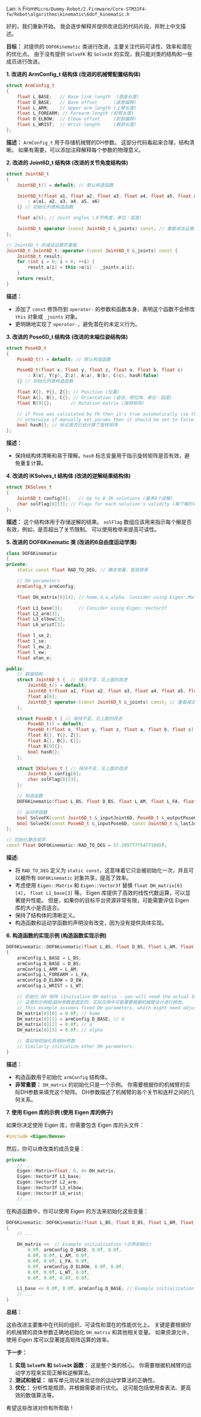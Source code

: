 Lan: `h` From`Micro/Dummy-Robot/2.Firmware/Core-STM32F4-fw/Robot\algorithms\kinematic\6dof_kinematic.h`

好的，我们重新开始。 我会逐步解释并提供改进后的代码片段，并附上中文描述。

**目标：** 对提供的 `DOF6Kinematic` 类进行改进，主要关注代码可读性、效率和潜在的优化点。  由于没有提供 `SolveFK` 和 `SolveIK` 的实现，我只能对类的结构和一些成员进行改进。

**1. 改进的 ArmConfig_t 结构体 (改进的机械臂配置结构体)**

```c++
struct ArmConfig_t
{
    float L_BASE;   // Base link length  (底座长度)
    float D_BASE;   // Base offset      (底座偏移)
    float L_ARM;    // Upper arm length (上臂长度)
    float L_FOREARM; // Forearm length (前臂长度)
    float D_ELBOW;  // Elbow offset     (肘部偏移)
    float L_WRIST;  // Wrist length     (腕部长度)
};
```

**描述：** `ArmConfig_t` 用于存储机械臂的DH参数。  这部分代码看起来合理，结构清晰。 如果有需要，可以添加注释解释每个参数的物理意义。

**2. 改进的 Joint6D_t 结构体 (改进的关节角度结构体)**

```c++
struct Joint6D_t
{
    Joint6D_t() = default; // 默认构造函数

    Joint6D_t(float a1, float a2, float a3, float a4, float a5, float a6)
        : a{a1, a2, a3, a4, a5, a6}
    {} // 初始化列表构造函数

    float a[6]; // Joint angles (关节角度，单位：弧度)

    Joint6D_t operator-(const Joint6D_t &_joints) const; // 重载减法运算符
};

// Joint6D_t 的减法运算符重载
Joint6D_t Joint6D_t::operator-(const Joint6D_t &_joints) const {
    Joint6D_t result;
    for (int i = 0; i < 6; ++i) {
        result.a[i] = this->a[i] - _joints.a[i];
    }
    return result;
}
```

**描述：**

*   添加了 `const` 修饰符到 `operator-`  的参数和函数本身，表明这个函数不会修改 `this` 对象或 `_joints` 对象。
*   更明确地实现了 `operator-`，避免潜在的未定义行为。

**3. 改进的 Pose6D_t 结构体 (改进的末端位姿结构体)**

```c++
struct Pose6D_t
{
    Pose6D_t() = default; // 默认构造函数

    Pose6D_t(float x, float y, float z, float a, float b, float c)
        : X(x), Y(y), Z(z), A(a), B(b), C(c), hasR(false)
    {} // 初始化列表构造函数

    float X{}, Y{}, Z{}; // Position (位置)
    float A{}, B{}, C{}; // Orientation (姿态，欧拉角，单位：弧度)
    float R[9]{};       // Rotation matrix (旋转矩阵)

    // if Pose was calculated by FK then it's true automatically (so that no need to do extra calc),
    // otherwise if manually set params then it should be set to false.
    bool hasR{}; // 标记是否已经计算了旋转矩阵
};
```

**描述：**

*   保持结构体清晰和易于理解。`hasR` 标志变量用于指示旋转矩阵是否有效，避免重复计算。

**4.  改进的 IKSolves_t 结构体 (改进的逆解结果结构体)**

```c++
struct IKSolves_t
{
    Joint6D_t config[8];   // Up to 8 IK solutions (最多8个逆解)
    char solFlag[8][3]; // Flags for each solution's validity (每个解的有效性标志)
};
```

**描述：**  这个结构体用于存储逆解的结果。  `solFlag` 数组应该用来指示每个解是否有效，例如，是否超出了关节限制。 可以使用枚举来提高可读性。

**5. 改进的 DOF6Kinematic 类 (改进的6自由度运动学类)**

```c++
class DOF6Kinematic
{
private:
    static const float RAD_TO_DEG; // 静态常量，提高效率

    // DH parameters
    ArmConfig_t armConfig;

    float DH_matrix[6][4]; // home,d,a,alpha. Consider using Eigen::Matrix for better performance

    float L1_base[3];      // Consider using Eigen::Vector3f
    float L2_arm[3];
    float L3_elbow[3];
    float L6_wrist[3];

    float l_se_2;
    float l_se;
    float l_ew_2;
    float l_ew;
    float atan_e;

public:
    // 数据结构
    struct Joint6D_t {  // 保持不变，见上面的改进
        Joint6D_t() = default;
        Joint6D_t(float a1, float a2, float a3, float a4, float a5, float a6) : a{a1, a2, a3, a4, a5, a6} {}
        float a[6];
        Joint6D_t operator-(const Joint6D_t &_joints) const; // 重载减法运算符
    };

    struct Pose6D_t { // 保持不变，见上面的改进
        Pose6D_t() = default;
        Pose6D_t(float x, float y, float z, float a, float b, float c) : X(x), Y(y), Z(z), A(a), B(b), C(c), hasR(false) {}
        float X{}, Y{}, Z{};
        float A{}, B{}, C{};
        float R[9]{};
        bool hasR{};
    };

    struct IKSolves_t { // 保持不变，见上面的改进
        Joint6D_t config[8];
        char solFlag[8][3];
    };

    // 构造函数
    DOF6Kinematic(float L_BS, float D_BS, float L_AM, float L_FA, float D_EW, float L_WT);

    // 运动学函数
    bool SolveFK(const Joint6D_t &_inputJoint6D, Pose6D_t &_outputPose6D);
    bool SolveIK(const Pose6D_t &_inputPose6D, const Joint6D_t &_lastJoint6D, IKSolves_t &_outputSolves);
};

// 初始化静态成员
const float DOF6Kinematic::RAD_TO_DEG = 57.295777754771045f;
```

**描述:**

*   将 `RAD_TO_DEG` 定义为 `static const`，这意味着它只会被初始化一次，并且可以被所有 `DOF6Kinematic` 对象共享，提高了效率。
*   考虑使用 `Eigen::Matrix` 和 `Eigen::Vector3f` 替换 `float DH_matrix[6][4]`， `float L1_base[3]`  等。  Eigen 库提供了高效的线性代数运算，可以显著提升性能。 但是，如果你的目标平台资源非常有限，可能需要评估 Eigen 库的大小是否适合。
*   保持了结构体的清晰定义。
*   构造函数和运动学函数的声明没有改变，因为没有提供具体实现。

**6. 构造函数的实现示例 (构造函数实现示例)**

```c++
DOF6Kinematic::DOF6Kinematic(float L_BS, float D_BS, float L_AM, float L_FA, float D_EW, float L_WT)
{
    armConfig.L_BASE = L_BS;
    armConfig.D_BASE = D_BS;
    armConfig.L_ARM = L_AM;
    armConfig.L_FOREARM = L_FA;
    armConfig.D_ELBOW = D_EW;
    armConfig.L_WRIST = L_WT;

    // 初始化 DH 矩阵 (Initialize DH matrix - you will need the actual DH parameters)
    // 这里的示例假设DH参数是固定的，实际应用中可能需要根据机械臂设计进行修改。
    // This example assumes fixed DH parameters, which might need adjustments based on robot design.
    DH_matrix[0][0] = 0.0f; // home
    DH_matrix[0][1] = armConfig.D_BASE; // d
    DH_matrix[0][2] = 0.0f; // a
    DH_matrix[0][3] = 0.0f; // alpha

    // 类似地初始化其他DH参数
    // Similarly initialize other DH parameters.
}
```

**描述：**

*   构造函数用于初始化 `armConfig` 结构体。
*   **非常重要：**  `DH_matrix` 的初始化只是一个示例。 你需要根据你的机械臂的实际DH参数来填充这个矩阵。  DH参数描述了机械臂的各个关节和连杆之间的几何关系。

**7. 使用 Eigen 库的示例 (使用 Eigen 库的例子)**

如果你决定使用 Eigen 库，你需要包含 Eigen 库的头文件：

```c++
#include <Eigen/Dense>
```

然后，你可以修改类的成员变量：

```c++
private:
    // ...
    Eigen::Matrix<float, 6, 4> DH_matrix;
    Eigen::Vector3f L1_base;
    Eigen::Vector3f L2_arm;
    Eigen::Vector3f L3_elbow;
    Eigen::Vector3f L6_wrist;
    // ...
```

在构造函数中，你可以使用 Eigen 的方法来初始化这些变量：

```c++
DOF6Kinematic::DOF6Kinematic(float L_BS, float D_BS, float L_AM, float L_FA, float D_EW, float L_WT)
{
    // ...

    DH_matrix <<  // Example initialization (示例初始化)
        0.0f, armConfig.D_BASE, 0.0f, 0.0f,
        0.0f, 0.0f, L_AM, 0.0f,
        0.0f, 0.0f, L_FA, 0.0f,
        0.0f, armConfig.D_ELBOW, 0.0f, 0.0f,
        0.0f, 0.0f, L_WT, 0.0f,
        0.0f, 0.0f, 0.0f, 0.0f;

    L1_base << 0.0f, 0.0f, armConfig.D_BASE; // Example initialization (示例初始化)
    // ...
}
```

**总结：**

这些改进主要集中在代码的组织、可读性和潜在的性能优化上。  关键是要根据你的机械臂的具体参数正确地初始化 `DH_matrix` 和其他相关变量。  如果资源允许，使用 Eigen 库可以显著提高矩阵运算的效率。

**下一步：**

1.  **实现 `SolveFK` 和 `SolveIK` 函数：** 这是整个类的核心。 你需要根据机械臂的运动学方程来实现正解和逆解算法。
2.  **测试和验证：** 编写单元测试来验证你的运动学算法的正确性。
3.  **优化：** 分析性能瓶颈，并根据需要进行优化。 这可能包括使用查表法、更高效的数值算法等。

希望这些改进对你有所帮助！
